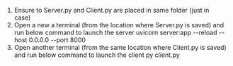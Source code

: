 1. Ensure to Server.py and Client.py are placed in same folder (just in case)
2. Open a new a terminal (from the location where Server.py is saved) and run below command to launch the server
  uvicorn server:app --reload --host 0.0.0.0 --port 8000
3. Open another terminal (from the same location where Client.py is saved) and run below command to launch the client
   py client.py 
